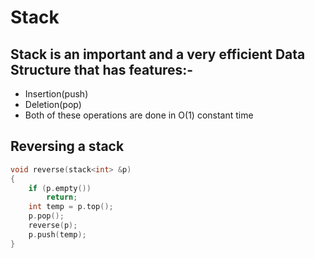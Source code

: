 # Stack

## Stack is an important and a very efficient Data Structure that has features:-
 + Insertion(push)
 + Deletion(pop)
 + Both of these operations are done in O(1) constant time

## Reversing a stack
```cpp
void reverse(stack<int> &p)
{
    if (p.empty())
        return;
    int temp = p.top();
    p.pop();
    reverse(p);
    p.push(temp);
}
```
